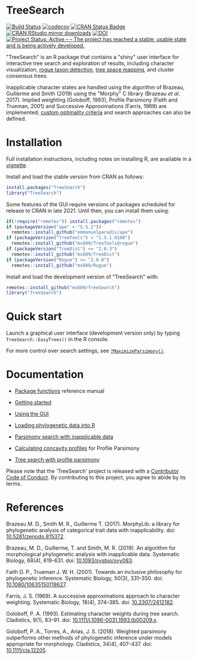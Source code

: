# TreeSearch

[![Build Status](https://travis-ci.org/ms609/TreeSearch.svg?branch=master)](https://travis-ci.org/ms609/TreeSearch)
[![codecov](https://codecov.io/gh/ms609/TreeSearch/branch/master/graph/badge.svg)](https://codecov.io/gh/ms609/TreeSearch)
[![CRAN Status Badge](http://www.r-pkg.org/badges/version/TreeSearch)](https://cran.r-project.org/package=TreeSearch)
[![CRAN RStudio mirror downloads](http://cranlogs.r-pkg.org/badges/grand-total/TreeSearch)](https://cran.r-project.org/package=TreeSearch)
[![DOI](https://zenodo.org/badge/98171642.svg)](https://zenodo.org/badge/latestdoi/98171642)<!--[![Project Status: Inactive – The project has reached a stable, usable state but is no longer being actively developed; support/maintenance will be provided as time allows.](http://www.repostatus.org/badges/latest/inactive.svg)](http://www.repostatus.org/#inactive)
-->
[![Project Status: Active – – The project has reached a stable, usable state and is being actively developed.](http://www.repostatus.org/badges/latest/active.svg)](http://www.repostatus.org/#active)

"TreeSearch" is an R package that contains a "shiny" user interface for 
interactive tree search and exploration of results, including character
visualization,
[rogue taxon detection](https://ms609.github.io/Rogue),
[tree space mapping](https://ms609.github.io/TreeDist/articles/treespace.html),
and cluster consensus trees.

Inapplicable character states are handled using the algorithm of Brazeau,
Guillerme and Smith (2019) using the "Morphy" C library (Brazeau _et al_. 2017).
Implied weighting (Goloboff, 1993),
Profile Parsimony (Faith and Trueman, 2001)
and Successive Approximations (Farris, 1969)
are implemented; 
[custom optimality criteria](https://ms609.github.io/TreeSearch/articles/custom.html)
and search approaches can also be defined.


# Installation

Full installation instructions, including notes on installing R, are available
in a [vignette](https://ms609.github.io/TreeSearch/articles/getting-started.html).

Install and load the stable version from CRAN as follows:

```r
install.packages("TreeSearch")
library("TreeSearch")
```

Some features of the GUI require versions of packages scheduled for release to
CRAN in late 2021.  Until then, you can install them using:
```r
if(!require("remotes")) install.packages("remotes")
if (packageVersion("ape" < "5.5.2")) 
  remotes::install_github("emmanuelparadis/ape")
if (packageVersion("TreeTools") < "1.5.1.9100")
  remotes::install_github("ms609/TreeTools@rogue")
if (packageVersion("TreeDist") <= "2.0.3")
  remotes::install_github("ms609/TreeDist")
if (packageVersion("Rogue") <= "2.0.0")
  remotes::install_github("ms609/Rogue")
```

Install and load the development version of "TreeSearch" with:

```r
remotes::install_github("ms609/TreeSearch")
library("TreeSearch")
```

# Quick start

Launch a graphical user interface (development version only)
by typing `TreeSearch::EasyTrees()` in the R console.

For more control over search settings, see [`?MaximizeParsimony()`](https://ms609.github.io/TreeSearch/reference/MaximizeParsimony.html).


# Documentation

- [Package functions](https://ms609.github.io/TreeSearch/reference) reference manual
- [Getting started](https://ms609.github.io/TreeSearch/articles/getting-started.html)
- [Using the GUI](https://ms609.github.io/TreeSearch/articles/tree-search.html)
- [Loading phylogenetic data into R](https://ms609.github.io/TreeTools/articles/load-data.html)
- [Parsimony search with inapplicable data](https://ms609.github.io/TreeSearch/articles/inapplicable.html)

- [Calculating concavity profiles](https://ms609.github.io/TreeSearch/articles/profile-scores.html) for Profile Parsimony
- [Tree search with profile parsimony](https://ms609.github.io/TreeSearch/articles/profile.html)

Please note that the 'TreeSearch' project is released with a
[Contributor Code of Conduct](CODE_OF_CONDUCT.md).
By contributing to this project, you agree to abide by its terms.

# References

Brazeau M. D., Smith M. R., Guillerme T. (2017). 
  MorphyLib: a library for phylogenetic analysis of categorical trait data with inapplicability.
  doi: [10.5281/zenodo.815372](https://doi.org/10.5281/zenodo.815372).

Brazeau, M. D., Guillerme, T. and Smith, M. R. (2019).
  An algorithm for morphological phylogenetic analysis with inapplicable data. 
  Systematic Biology, 68(4), 619-631.
  doi: [10.1093/sysbio/syy083](https://dx.doi.org/10.1093/sysbio/syy083).

Faith D. P., Trueman J. W. H. (2001).
  Towards an inclusive philosophy for phylogenetic inference.
  Systematic Biology, 50(3), 331–350. 
  doi: [10.1080/10635150118627](https://doi.org/10.1080/10635150118627).

Farris, J. S. (1969). A successive approximations approach to character weighting. 
  Systematic Biology, 18(4), 374–385.
  doi: [10.2307/2412182](https://dx.doi.org/10.2307/2412182).

Goloboff, P. A. (1993).
  Estimating character weights during tree search.
  Cladistics, 9(1), 83–91.
  doi: [10.1111/j.1096-0031.1993.tb00209.x](https://doi.org/10.1111/j.1096-0031.1993.tb00209.x).

Goloboff, P. A., Torres, A., Arias, J. S. (2018).
  Weighted parsimony outperforms other methods of phylogenetic inference under 
  models appropriate for morphology.
  Cladistics, 34(4), 407–437. doi: [10.1111/cla.12205](https://doi.org/10.1111/cla.12205).
